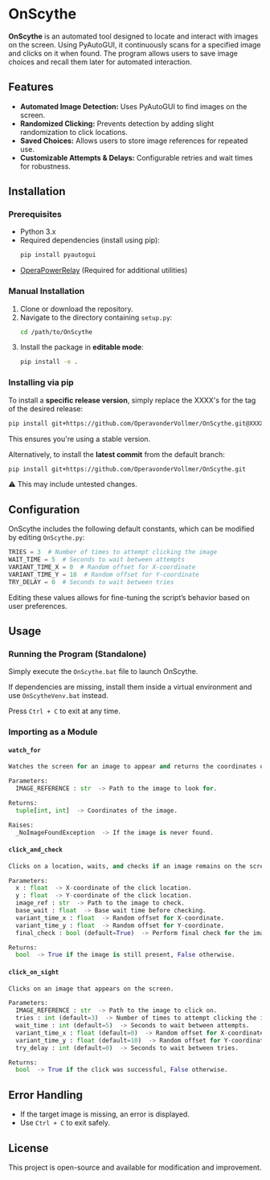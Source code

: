# OnScythe

**OnScythe** is an automated tool designed to locate and interact with images on the screen. Using PyAutoGUI, it continuously scans for a specified image and clicks on it when found. The program allows users to save image choices and recall them later for automated interaction.

## Features
- **Automated Image Detection:** Uses PyAutoGUI to find images on the screen.
- **Randomized Clicking:** Prevents detection by adding slight randomization to click locations.
- **Saved Choices:** Allows users to store image references for repeated use.
- **Customizable Attempts & Delays:** Configurable retries and wait times for robustness.

## Installation
### Prerequisites
- Python 3.x
- Required dependencies (install using pip):
  ```sh
  pip install pyautogui
  ```
- [OperaPowerRelay](https://github.com/OperavonderVollmer/OperaPowerRelay) (Required for additional utilities)

### Manual Installation
1. Clone or download the repository.
2. Navigate to the directory containing `setup.py`:
    ```sh
    cd /path/to/OnScythe
    ```
3. Install the package in **editable mode**:
    ```sh
    pip install -e .
    ```

### Installing via pip
To install a **specific release version**, simply replace the XXXX's for the tag of the desired release:
```sh
pip install git+https://github.com/OperavonderVollmer/OnScythe.git@XXXXXXXXXX
```
This ensures you're using a stable version.

Alternatively, to install the **latest commit** from the default branch:
```sh
pip install git+https://github.com/OperavonderVollmer/OnScythe.git
```
⚠️ This may include untested changes.

## Configuration
OnScythe includes the following default constants, which can be modified by editing `OnScythe.py`:
```python
TRIES = 3  # Number of times to attempt clicking the image
WAIT_TIME = 5  # Seconds to wait between attempts
VARIANT_TIME_X = 0  # Random offset for X-coordinate
VARIANT_TIME_Y = 10  # Random offset for Y-coordinate
TRY_DELAY = 0  # Seconds to wait between tries
```
Editing these values allows for fine-tuning the script’s behavior based on user preferences.

## Usage
### Running the Program (Standalone)
Simply execute the `OnScythe.bat` file to launch OnScythe.

If dependencies are missing, install them inside a virtual environment and use `OnScytheVenv.bat` instead.

Press `Ctrl + C` to exit at any time.

### Importing as a Module
#### `watch_for`
```python
Watches the screen for an image to appear and returns the coordinates once detected.

Parameters:
  IMAGE_REFERENCE : str  -> Path to the image to look for.

Returns:
  tuple[int, int]  -> Coordinates of the image.

Raises:
  _NoImageFoundException  -> If the image is never found.
```
#### `click_and_check`
```python
Clicks on a location, waits, and checks if an image remains on the screen.

Parameters:
  x : float  -> X-coordinate of the click location.
  y : float  -> Y-coordinate of the click location.
  image_ref : str  -> Path to the image to check.
  base_wait : float  -> Base wait time before checking.
  variant_time_x : float  -> Random offset for X-coordinate.
  variant_time_y : float  -> Random offset for Y-coordinate.
  final_check : bool (default=True)  -> Perform final check for the image.

Returns:
  bool  -> True if the image is still present, False otherwise.
```
#### `click_on_sight`
```python
Clicks on an image that appears on the screen.

Parameters:
  IMAGE_REFERENCE : str  -> Path to the image to click on.
  tries : int (default=3)  -> Number of times to attempt clicking the image.
  wait_time : int (default=5)  -> Seconds to wait between attempts.
  variant_time_x : float (default=0)  -> Random offset for X-coordinate.
  variant_time_y : float (default=10)  -> Random offset for Y-coordinate.
  try_delay : int (default=0)  -> Seconds to wait between tries.

Returns:
  bool  -> True if the click was successful, False otherwise.
```

## Error Handling
- If the target image is missing, an error is displayed.
- Use `Ctrl + C` to exit safely.

## License
This project is open-source and available for modification and improvement.

